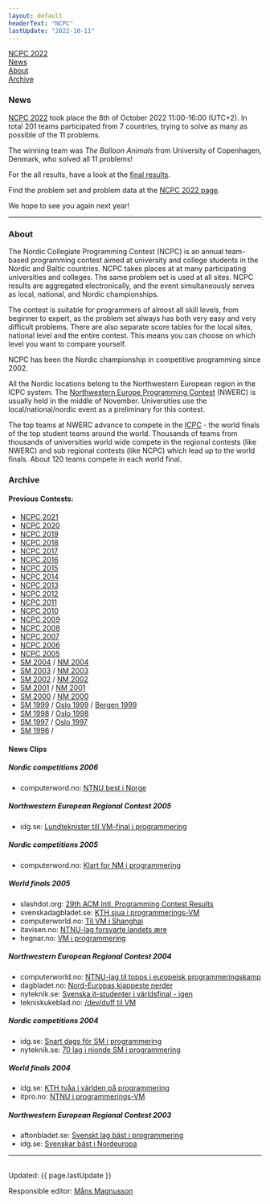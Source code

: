 ```yaml
---
layout: default
headerText: "NCPC"
lastUpdate: "2022-10-11"
---
```


<nav class="navbar menu-bar" markdown="0">
  <a href="ncpc2022/"><div class="menu-item">NCPC 2022</div></a>
  <a href="#news"><div class="menu-item">News</div></a>
  <a href="#about"><div class="menu-item">About</div></a>
  <a href="#archive"><div class="menu-item">Archive</div></a>
</nav>


<div class="bar">
<a name="news" ></a>
<h3>News</h3>
</div>

[NCPC 2022](ncpc2022/) took place the 8th of October 2022 11:00-16:00 (UTC+2). In total 201 teams participated from 7 countries, trying to solve as many as possible of the 11 problems.

The winning team was _The Balloon Animals_ from University of Copenhagen, Denmark, who solved all 11 problems!

For the all results, have a look at the [final results](https://ncpc22.kattis.com/standings).

Find the problem set and problem data at the [NCPC 2022 page](ncpc2022/).

We hope to see you again next year!

<hr />


<div class="bar">
  <a name="about" ></a>
  <h3>About</h3>
</div>

The Nordic Collegiate Programming Contest (NCPC) is an annual team-based programming contest aimed at university and college students in the Nordic and Baltic countries. NCPC takes places at at many participating universities and colleges. The same problem set is used at all sites. NCPC results are aggregated electronically, and the event simultaneously serves as local, national, and Nordic championships.

The contest is suitable for programmers of almost all skill levels, from 
beginner to expert, as the problem set always has both very easy and very
difficult problems. There are also separate score tables for the local 
sites, national level and the entire contest. This means you can 
choose on which level you want to compare yourself.

NCPC has been the Nordic championship in competitive programming since 2002.

All the Nordic locations belong to the Northwestern European region in
the ICPC system. The [Northwestern Europe Programming Contest](https://nwerc.eu) (NWERC) is usually held in the middle of November. Universities use the
local/national/nordic event as a preliminary for this contest. 

The top teams at NWERC advance to compete in the [ICPC](https://icpc.global) - the world finals of the top student teams around the world. Thousands of teams from thousands of universities world wide compete in the regional contests (like NWERC) and sub regional contests (like NCPC) which lead up to the world finals. About 120 teams compete in each world final.

<div class="bar">
  <a name="archive" ></a>
  <h3>Archive</h3>
</div>

#### Previous Contests:

<ul>
<li><a href="ncpc2021/">NCPC 2021</a></li>
<li><a href="ncpc2020/">NCPC 2020</a></li>
<li><a href="ncpc2019/">NCPC 2019</a></li>
<li><a href="ncpc2018/">NCPC 2018</a></li>
<li><a href="ncpc2017/">NCPC 2017</a></li>
<li><a href="ncpc2016/">NCPC 2016</a></li>
<li><a href="ncpc2015/">NCPC 2015</a></li>
<li><a href="ncpc2014/">NCPC 2014</a></li>
<li><a href="ncpc2013/">NCPC 2013</a></li>
<li><a href="ncpc2012/">NCPC 2012</a></li>
<li><a href="ncpc2011/">NCPC 2011</a></li>
<li><a href="ncpc2010/">NCPC 2010</a></li>
<li><a href="ncpc2009/">NCPC 2009</a></li>
<li><a href="ncpc2008/">NCPC 2008</a></li>
<li><a href="ncpc2007/">NCPC 2007</a></li>
<li><a href="ncpc2006/">NCPC 2006</a></li>
<li><a href="ncpc2005/">NCPC 2005</a></li>
<li><a href="http://www.ida.liu.se/projects/progcontest/progsm/2004/">SM 2004</a> /
    <a href="http://www.ifi.uio.no/~db/nm-i-programmering/nm2004/">NM 2004</a></li>
<li><a href="http://www.ida.liu.se/projects/progcontest/progsm/2003/">SM 2003</a> /
    <a href="http://www.ifi.uio.no/~db/nm-i-programmering/nm2003/">NM 2003</a></li>
<li><a href="http://www.ida.liu.se/projects/progcontest/progsm/2002/">SM 2002</a> /
    <a href="http://www.ifi.uio.no/~db/nm-i-programmering/nm2002/">NM 2002</a></li>
<li><a href="http://www.cs.lth.se/contest/c01/">SM 2001</a> /
    <a href="http://www.ifi.uio.no/~db/nm-i-programmering/nm2001/">NM 2001</a></li>
<li><a href="http://www.cs.lth.se/contest/c00/">SM 2000</a> / 
    <a href="http://www.ifi.uio.no/~db/nm-i-programmering/nm2000/">NM 2000</a></li>
<li><a href="http://www.cs.lth.se/contest/c99/">SM 1999</a> /
    <a href="http://www.ifi.uio.no/~db/ifi-m97/">Oslo 1999</a> /
    <a href="http://www.ii.uib.no/nyheter/prog99/">Bergen 1999</a>
</li>
<li><a href="http://www.cs.lth.se/contest/c98/">SM 1998</a> /
    <a href="http://www.ifi.uio.no/~db/ifi-m97/">Oslo 1998</a>
</li>
<li><a href="http://www.cs.lth.se/contest/c97/">SM 1997</a> /
    <a href="http://www.ifi.uio.no/~db/ifi-m97/">Oslo 1997</a>
</li>
<li><a href="http://www.cs.lth.se/contest/c96/">SM 1996</a> /
</li>

</ul>

#### News Clips

<h5>Nordic competitions 2006</h5>
<ul>
    <li>computerword.no:
        <a href="http://www.idg.no/bransje/bransjenyheter/article17479.ece">NTNU best i Norge</a></li>
</ul>

<h5>Northwestern European Regional Contest 2005</h5>
<ul>
    <li>idg.se:
        <a href="http://www.idg.se/ArticlePages/200511/14/20051114153342_CS/20051114153342_CS.dbp.asp">Lundteknister till VM-final i programmering</a></li>
</ul>

<h5>Nordic competitions 2005</h5>
<ul>
    <li>computerword.no:
        <a href="http://www.computerworld.no/index.cfm/siste_nytt/artikkel/id/53719">Klart for NM i programmering</a></li>
</ul>

<h5>World finals 2005</h5>
<ul>
    <li>slashdot.org:
        <a href="http://developers.slashdot.org/article.pl?sid=05/04/07/1437242&amp;tid=156&amp;tid=146&amp;tid=14">29th ACM Intl. Programming Contest Results</a></li>
    <li>svenskadagbladet.se:
        <a href="http://www.svd.se/dynamiskt/naringsliv/did_9495208.asp">KTH sjua i programmerings-VM</a></li>
    <li>computerworld.no:
        <a href="http://www.cw.no/index.cfm/fuseaction/artikkel/id/49838">Til VM i Shanghai</a></li>
    <li>itavisen.no:                                                                      
        <a href="http://www.itavisen.no/showArticle.php?articleId=1305879">NTNU-lag forsvarte landets &aelig;re</a></li>
    <li>hegnar.no:                                                                      
        <a href="http://www.hegnar.no/IT-Kanalen/newsdet.asp?id=179223&amp;cat=110">VM i programmering</a></li>
</ul>

<h5>Northwestern European Regional Contest 2004</h5>
<ul>
    <li>computerworld.no:
        <a href="http://www.cw.no/index.cfm/prioritert/artikkel/id/46747">NTNU-lag til topps i europeisk programmeringskamp</a></li>
    <li>dagbladet.no:
        <a href="http://www.dagbladet.no/kunnskap/2004/11/16/414728.html">Nord-Europas kjappeste nerder</a></li>
    <li>nyteknik.se:
        <a href="http://www.nyteknik.se/art/37543">Svenska it-studenter i v&auml;rldsfinal - igen</a></li>
    <li>tekniskukeblad.no:
        <a href="http://www.tu.no/nyheter/ikt/article30852.ece">/dev/duff til VM</a></li>
    <!--
    <li>digi.no:
        <a href="http://www.digi.no/php/art.php?id=112540">Norge vant mesterskap i programmering</a></li>
    <li>ibm.no:
        <a href="http://www.ibm.com/news/no/no/2005/03/11-ntnu.html">IBM hedrer Nord-Europas beste programmerere</a></li>
    <li>katrinebjerg.net
        <a href="http://www.katrinebjerg.net/nyhedsbrev/03/dec03/progr.htm">Kodens mestre</a></li>
    -->
</ul>

<h5>Nordic competitions 2004</h5>
<ul>
    <li>idg.se:
        <a href="http://www.idg.se/ArticlePages/200409/13/20040913080921_CS/20040913080921_CS.dbp.asp">Snart dags f&ouml;r SM i programmering</a></li>
    <li>nyteknik.se:
        <a href="http://www.nyteknik.se/art/36158">70 lag i nionde SM i programmering</a></li>
</ul>

<h5>World finals 2004</h5>
<ul>
    <li>idg.se:
        <a href="http://www.idg.se/ArticlePages/200404/01/20040401143323_CS/20040401143323_CS.dbp.asp">KTH tv&aring;a i v&auml;rlden p&aring; programmering</a></li>
    <li>itpro.no:
        <a href="http://itpro.no/art/5119.html">NTNU i programmerings-VM</a></li>
</ul>



<h5>Northwestern European Regional Contest 2003</h5>
<ul>
    <li>aftonbladet.se:
        <a href="http://www.aftonbladet.se/vss/telegram/0,1082,62510285_852__,00.html">Svenskt lag b&auml;st i programmering</a></li>
    <li>idg.se:
        <a href="http://domino.idg.se/cs/artikel.nsf/0/f23b8c139ce070c2c1256de3002e6dbf?OpenDocument">Svenskar b&auml;st i Nordeuropa</a></li>
</ul>


<hr />
<br />
Updated: {{ page.lastUpdate }}

Responsible editor: <a href="mailto:exoji2e@gmail.com">Måns Magnusson</a>

<br />
